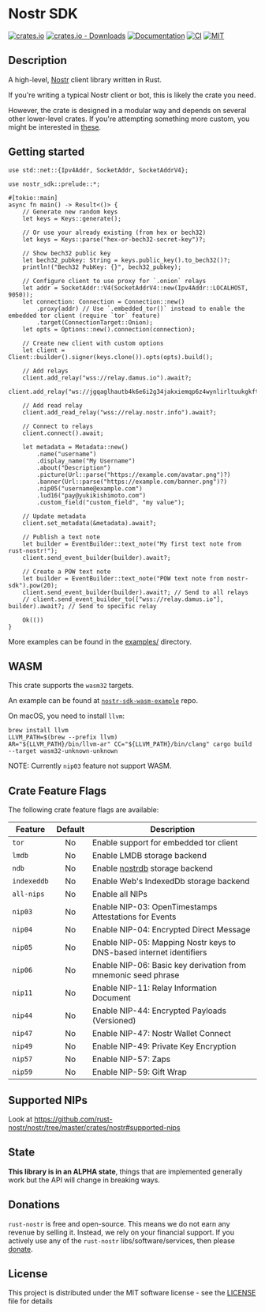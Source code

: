 # Nostr SDK

[![crates.io](https://img.shields.io/crates/v/nostr-sdk.svg)](https://crates.io/crates/nostr-sdk)
[![crates.io - Downloads](https://img.shields.io/crates/d/nostr-sdk)](https://crates.io/crates/nostr-sdk)
[![Documentation](https://docs.rs/nostr-sdk/badge.svg)](https://docs.rs/nostr-sdk)
[![CI](https://github.com/rust-nostr/nostr/actions/workflows/ci.yml/badge.svg)](https://github.com/rust-nostr/nostr/actions/workflows/ci.yml)
[![MIT](https://img.shields.io/crates/l/nostr-sdk.svg)](../../LICENSE)

## Description

A high-level, [Nostr](https://github.com/nostr-protocol/nostr) client library written in Rust.

If you're writing a typical Nostr client or bot, this is likely the crate you need.

However, the crate is designed in a modular way and depends on several other lower-level crates. 
If you're attempting something more custom, you might be interested in [these](https://github.com/rust-nostr/nostr#project-structure).

## Getting started

```rust,no_run
use std::net::{Ipv4Addr, SocketAddr, SocketAddrV4};

use nostr_sdk::prelude::*;

#[tokio::main]
async fn main() -> Result<()> {
    // Generate new random keys
    let keys = Keys::generate();

    // Or use your already existing (from hex or bech32)
    let keys = Keys::parse("hex-or-bech32-secret-key")?;

    // Show bech32 public key
    let bech32_pubkey: String = keys.public_key().to_bech32()?;
    println!("Bech32 PubKey: {}", bech32_pubkey);

    // Configure client to use proxy for `.onion` relays
    let addr = SocketAddr::V4(SocketAddrV4::new(Ipv4Addr::LOCALHOST, 9050));
    let connection: Connection = Connection::new()
        .proxy(addr) // Use `.embedded_tor()` instead to enable the embedded tor client (require `tor` feature)
        .target(ConnectionTarget::Onion);
    let opts = Options::new().connection(connection);

    // Create new client with custom options
    let client = Client::builder().signer(keys.clone()).opts(opts).build();

    // Add relays
    client.add_relay("wss://relay.damus.io").await?;
    client.add_relay("ws://jgqaglhautb4k6e6i2g34jakxiemqp6z4wynlirltuukgkft2xuglmqd.onion").await?;
    
    // Add read relay
    client.add_read_relay("wss://relay.nostr.info").await?;

    // Connect to relays
    client.connect().await;

    let metadata = Metadata::new()
        .name("username")
        .display_name("My Username")
        .about("Description")
        .picture(Url::parse("https://example.com/avatar.png")?)
        .banner(Url::parse("https://example.com/banner.png")?)
        .nip05("username@example.com")
        .lud16("pay@yukikishimoto.com")
        .custom_field("custom_field", "my value");

    // Update metadata
    client.set_metadata(&metadata).await?;

    // Publish a text note
    let builder = EventBuilder::text_note("My first text note from rust-nostr!");
    client.send_event_builder(builder).await?;

    // Create a POW text note
    let builder = EventBuilder::text_note("POW text note from nostr-sdk").pow(20);
    client.send_event_builder(builder).await?; // Send to all relays
    // client.send_event_builder_to(["wss://relay.damus.io"], builder).await?; // Send to specific relay

    Ok(())
}
```

More examples can be found in the [examples/](https://github.com/rust-nostr/nostr/tree/master/crates/nostr-sdk/examples) directory.

## WASM

This crate supports the `wasm32` targets.

An example can be found at [`nostr-sdk-wasm-example`](https://github.com/rust-nostr/nostr-sdk-wasm-example) repo.

On macOS, you need to install `llvm`:

```shell
brew install llvm
LLVM_PATH=$(brew --prefix llvm)
AR="${LLVM_PATH}/bin/llvm-ar" CC="${LLVM_PATH}/bin/clang" cargo build --target wasm32-unknown-unknown
```

NOTE: Currently `nip03` feature not support WASM.

## Crate Feature Flags

The following crate feature flags are available:

| Feature     | Default | Description                                                                                  |
|-------------|:-------:|----------------------------------------------------------------------------------------------|
| `tor`       |   No    | Enable support for embedded tor client                                                       |
| `lmdb`      |   No    | Enable LMDB storage backend                                                                  |
| `ndb`       |   No    | Enable [nostrdb](https://github.com/damus-io/nostrdb) storage backend                        |
| `indexeddb` |   No    | Enable Web's IndexedDb storage backend                                                       |
| `all-nips`  |   No    | Enable all NIPs                                                                              |
| `nip03`     |   No    | Enable NIP-03: OpenTimestamps Attestations for Events                                        |
| `nip04`     |   No    | Enable NIP-04: Encrypted Direct Message                                                      |
| `nip05`     |   No    | Enable NIP-05: Mapping Nostr keys to DNS-based internet identifiers                          |
| `nip06`     |   No    | Enable NIP-06: Basic key derivation from mnemonic seed phrase                                |
| `nip11`     |   No    | Enable NIP-11: Relay Information Document                                                    |
| `nip44`     |   No    | Enable NIP-44: Encrypted Payloads (Versioned)                                                |
| `nip47`     |   No    | Enable NIP-47: Nostr Wallet Connect                                                          |
| `nip49`     |   No    | Enable NIP-49: Private Key Encryption                                                        |
| `nip57`     |   No    | Enable NIP-57: Zaps                                                                          |
| `nip59`     |   No    | Enable NIP-59: Gift Wrap                                                                     |

## Supported NIPs

Look at <https://github.com/rust-nostr/nostr/tree/master/crates/nostr#supported-nips>

## State

**This library is in an ALPHA state**, things that are implemented generally work but the API will change in breaking ways.

## Donations

`rust-nostr` is free and open-source. This means we do not earn any revenue by selling it. Instead, we rely on your financial support. If you actively use any of the `rust-nostr` libs/software/services, then please [donate](https://rust-nostr.org/donate).

## License

This project is distributed under the MIT software license - see the [LICENSE](../../LICENSE) file for details

